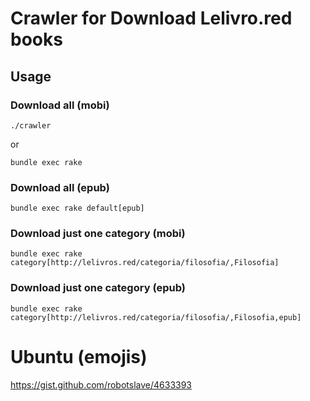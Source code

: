 # Crawler for Download Lelivro.red books

## Usage

### Download all (mobi)
```
./crawler
```

or
```
bundle exec rake
```

### Download all (epub)
```
bundle exec rake default[epub]
```

### Download just one category (mobi)
```
bundle exec rake category[http://lelivros.red/categoria/filosofia/,Filosofia]
```

### Download just one category (epub)
```
bundle exec rake category[http://lelivros.red/categoria/filosofia/,Filosofia,epub]
```

# Ubuntu (emojis)

https://gist.github.com/robotslave/4633393
